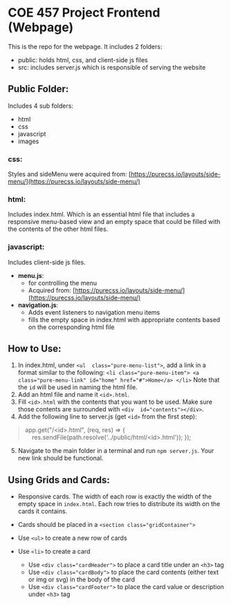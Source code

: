 # COE 457 Project Frontend (Webpage)
This is the repo for the webpage. It includes 2 folders:
 - public: holds html, css, and client-side js files
 - src: includes server.js which is responsible of serving the website

## Public Folder:
Includes 4 sub folders:
 - html
 - css
 - javascript
 - images
### css:
Styles and sideMenu were acquired from: [https://purecss.io/layouts/side-menu/](https://purecss.io/layouts/side-menu/)

### html:
Includes index.html. Which is an essential html file that includes a responsive menu-based view and an empty space that could be filled with the contents of the other html files.

### javascript:
Includes client-side js files.
- **menu.js**: 
	- for controlling the menu
	- Acquired from: [https://purecss.io/layouts/side-menu/](https://purecss.io/layouts/side-menu/)
- **navigation.js**:
	- Adds event listeners to navigation menu items
	- fills the empty space in index.html with appropriate contents based on the corresponding html file

## How to Use:

 1. In index.html, under `<ul  class="pure-menu-list">`, add a link in a format similar to the following:
`<li class="pure-menu-item"> <a class="pure-menu-link" id="home" href="#">Home</a> </li>`
Note that the `id` will be used in naming the html file.
2.  Add an html file and name it `<id>.html`. 
3. Fill `<id>.html` with the contents that you want to be used. Make sure those contents are surrounded with `<div  id="contents"></div>`.
4. Add the following line to server.js (get `<id>` from the first step):

> app.get("/\<id>.html", (req, res) => {
> &nbsp;&nbsp;&nbsp;&nbsp;res.sendFile(path.resolve('../public/html/\<id>.html'));
> });

5.	Navigate to the main folder in a terminal and run `npm server.js`. Your new link should be functional.


## Using Grids and Cards:
* Responsive cards. The width of each row is exactly the width of the empty space in `index.html`.
Each row tries to distribute its width on the cards it contains.

* Cards should be placed in a `<section class="gridContainer">`

* Use `<ul>` to create a new row of cards 

* Use `<li>` to create a card
  * Use `<div class="cardHeader">` to place a card title under an `<h3>` tag
  * Use `<div class="cardBody">` to place the card contents (either text or img or svg) in the body of the card
  * Use `<div class="cardFooter">` to place the card value or description under `<h3>` tag
